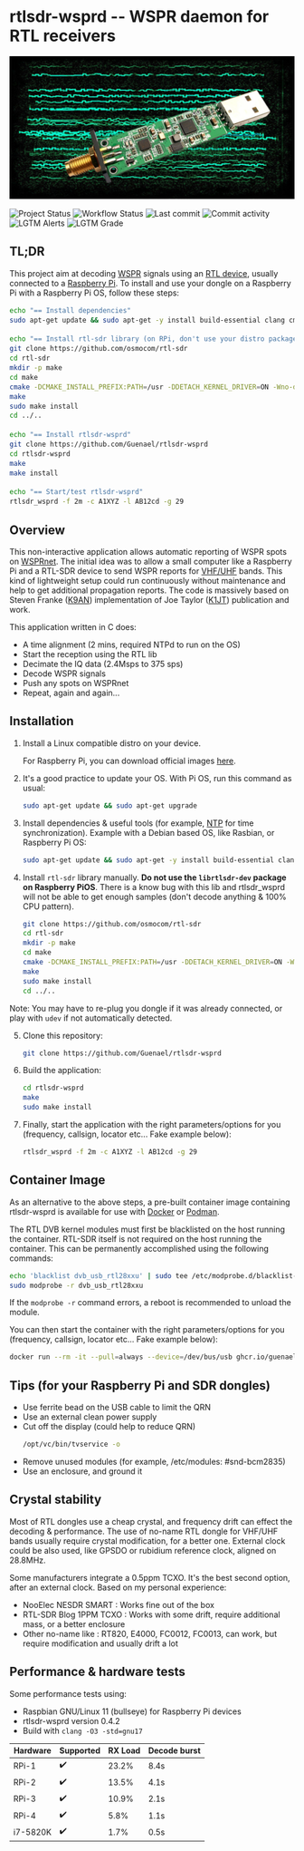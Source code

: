 # rtlsdr-wsprd -- WSPR daemon for RTL receivers

![rtlsdr-wsprd](art/rtlsdr-wsprd-web.jpg)

![Project Status](https://img.shields.io/badge/status-OK-green)
![Workflow Status](https://img.shields.io/github/workflow/status/Guenael/rtlsdr-wsprd/CI)
![Last commit](https://img.shields.io/github/last-commit/Guenael/rtlsdr-wsprd)
![Commit activity](https://img.shields.io/github/commit-activity/m/Guenael/rtlsdr-wsprd)
![LGTM Alerts](https://img.shields.io/lgtm/alerts/github/Guenael/rtlsdr-wsprd)
![LGTM Grade](https://img.shields.io/lgtm/grade/cpp/github/Guenael/rtlsdr-wsprd)

## TL;DR

This project aim at decoding [WSPR](https://en.wikipedia.org/wiki/WSPR_(amateur_radio_software)) signals using an [RTL device](https://osmocom.org/projects/rtl-sdr/wiki/Rtl-sdr), usually connected to a [Raspberry Pi](https://www.raspberrypi.org/).
To install and use your dongle on a Raspberry Pi with a Raspberry Pi OS, follow these steps:

```bash
echo "== Install dependencies"
sudo apt-get update && sudo apt-get -y install build-essential clang cmake libfftw3-dev libusb-1.0-0-dev libcurl4-gnutls-dev ntp git

echo "== Install rtl-sdr library (on RPi, don't use your distro package)"
git clone https://github.com/osmocom/rtl-sdr
cd rtl-sdr
mkdir -p make
cd make
cmake -DCMAKE_INSTALL_PREFIX:PATH=/usr -DDETACH_KERNEL_DRIVER=ON -Wno-dev ..
make
sudo make install
cd ../..

echo "== Install rtlsdr-wsprd"
git clone https://github.com/Guenael/rtlsdr-wsprd
cd rtlsdr-wsprd
make
make install

echo "== Start/test rtlsdr-wsprd"
rtlsdr_wsprd -f 2m -c A1XYZ -l AB12cd -g 29
```

## Overview

This non-interactive application allows automatic reporting of WSPR spots on [WSPRnet](https://wsprnet.org). The initial idea was to allow a small computer like a Raspberry Pi and a RTL-SDR device to send WSPR reports for [VHF/UHF](https://en.wikipedia.org/wiki/Amateur_radio_frequency_allocations#Very_high_frequencies_and_ultra_high_frequencies) bands. This kind of lightweight setup could run continuously without maintenance and help to get additional propagation reports. The code is massively based on Steven Franke ([K9AN](https://github.com/k9an)) implementation of Joe Taylor ([K1JT](https://en.wikipedia.org/wiki/Joseph_Hooton_Taylor_Jr.)) publication and work.

This application written in C does:

- A time alignment (2 mins, required NTPd to run on the OS)
- Start the reception using the RTL lib
- Decimate the IQ data (2.4Msps to 375 sps)
- Decode WSPR signals
- Push any spots on WSPRnet
- Repeat, again and again...

## Installation

  1. Install a Linux compatible distro on your device.

     For Raspberry Pi, you can download official images [here](https://www.raspberrypi.com/software/operating-systems/).

  2. It's a good practice to update your OS. With Pi OS, run this command as usual:
     ```bash
     sudo apt-get update && sudo apt-get upgrade
     ```

  3. Install dependencies & useful tools (for example, [NTP](https://en.wikipedia.org/wiki/Network_Time_Protocol) for time synchronization). Example with a Debian based OS, like Rasbian, or Raspberry Pi OS:
     ```bash
     sudo apt-get update && sudo apt-get -y install build-essential clang cmake libfftw3-dev libusb-1.0-0-dev libcurl4-gnutls-dev ntp git
     ```

  4. Install `rtl-sdr` library manually. **Do not use the `librtlsdr-dev` package on Raspberry PiOS**. There is a know bug with this lib and rtlsdr_wsprd will not be able to get enough samples (don't decode anything & 100% CPU pattern).
     ```bash
     git clone https://github.com/osmocom/rtl-sdr
     cd rtl-sdr
     mkdir -p make
     cd make
     cmake -DCMAKE_INSTALL_PREFIX:PATH=/usr -DDETACH_KERNEL_DRIVER=ON -Wno-dev ..
     make
     sudo make install
     cd ../..
     ```
  Note: You may have to re-plug you dongle if it was already connected, or play with `udev` if not automatically detected.

  5. Clone this repository:
     ```bash
     git clone https://github.com/Guenael/rtlsdr-wsprd
     ```

  6. Build the application:
     ```bash
     cd rtlsdr-wsprd
     make
     sudo make install
     ```

  7. Finally, start the application with the right parameters/options for you (frequency, callsign, locator etc... Fake example below):
     ```bash
     rtlsdr_wsprd -f 2m -c A1XYZ -l AB12cd -g 29
     ```

## Container Image

As an alternative to the above steps, a pre-built container image containing rtlsdr-wsprd is available for use with [Docker](https://www.docker.com/) or [Podman](https://podman.io/).

The RTL DVB kernel modules must first be blacklisted on the host running the container. RTL-SDR itself is not required on the host running the container. This can be permanently accomplished using the following commands:

```bash
echo 'blacklist dvb_usb_rtl28xxu' | sudo tee /etc/modprobe.d/blacklist-dvb_usb_rtl28xxu.conf
sudo modprobe -r dvb_usb_rtl28xxu
```

If the `modprobe -r` command errors, a reboot is recommended to unload the module.

You can then start the container with the right parameters/options for you (frequency, callsign, locator etc... Fake example below):

```bash
docker run --rm -it --pull=always --device=/dev/bus/usb ghcr.io/guenael/rtlsdr-wsprd:latest -f 2m -c A1XYZ -l AB12cd -g 29
```

## Tips (for your Raspberry Pi and SDR dongles)

  - Use ferrite bead on the USB cable to limit the QRN
  - Use an external clean power supply
  - Cut off the display (could help to reduce QRN)
    ```bash
    /opt/vc/bin/tvservice -o
    ```
  - Remove unused modules (for example, /etc/modules: #snd-bcm2835)
  - Use an enclosure, and ground it

## Crystal stability

Most of RTL dongles use a cheap crystal, and frequency drift can effect the decoding & performance. The use of no-name RTL dongle for VHF/UHF bands usually require crystal modification, for a better one. External clock could be also used, like GPSDO or rubidium reference clock, aligned on 28.8MHz.

Some manufacturers integrate a 0.5ppm TCXO. It's the best second option, after an external clock. Based on my personal experience:

- NooElec NESDR SMART : Works fine out of the box
- RTL-SDR Blog 1PPM TCXO : Works with some drift, require additional mass, or a better enclosure
- Other no-name like : RT820, E4000, FC0012, FC0013, can work, but require modification and usually drift a lot

## Performance & hardware tests

Some performance tests using:
- Raspbian GNU/Linux 11 (bullseye) for Raspberry Pi devices
- rtlsdr-wsprd version 0.4.2
- Build with `clang -O3 -std=gnu17`

| Hardware  | Supported          | RX Load | Decode burst |
| --------- | ------------------ | ------- | ------------ |
| RPi-1     | :heavy_check_mark: | 23.2%   | 8.4s         |
| RPi-2     | :heavy_check_mark: | 13.5%   | 4.1s         |
| RPi-3     | :heavy_check_mark: | 10.9%   | 2.1s         |
| RPi-4     | :heavy_check_mark: |  5.8%   | 1.1s         |
| i7-5820K  | :heavy_check_mark: |  1.7%   | 0.5s         |
